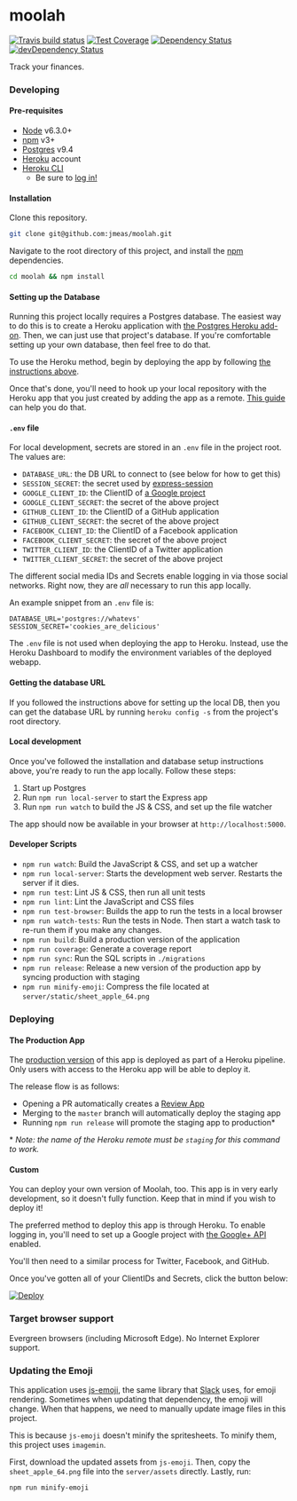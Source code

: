 # moolah

[![Travis build status](http://img.shields.io/travis/jmeas/moolah.svg?style=flat)](https://travis-ci.org/jmeas/moolah)
[![Test Coverage](https://codeclimate.com/github/jmeas/moolah/badges/coverage.svg)](https://codeclimate.com/github/jmeas/moolah)
[![Dependency Status](https://david-dm.org/jmeas/moolah.svg)](https://david-dm.org/jmeas/moolah)
[![devDependency Status](https://david-dm.org/jmeas/moolah/dev-status.svg)](https://david-dm.org/jmeas/moolah#info=devDependencies)

Track your finances.

### Developing

#### Pre-requisites

- [Node](https://nodejs.org/en/) v6.3.0+
- [npm](https://docs.npmjs.com/getting-started/installing-node) v3+
- [Postgres](https://wiki.postgresql.org/wiki/Detailed_installation_guides) v9.4
- [Heroku](heroku.com) account
- [Heroku CLI](https://devcenter.heroku.com/articles/heroku-command)
  - Be sure to [log in!](https://devcenter.heroku.com/articles/heroku-command#logging-in)

#### Installation

Clone this repository.

```sh
git clone git@github.com:jmeas/moolah.git
```

Navigate to the root directory of this project, and install the [npm](https://www.npmjs.com/) dependencies.

```sh
cd moolah && npm install
```

#### Setting up the Database

Running this project locally requires a Postgres database. The easiest way to do
this is to create a Heroku application with
[the Postgres Heroku add-on](https://elements.heroku.com/addons/heroku-postgresql). Then,
we can just use that project's database. If you're comfortable setting up your
own database, then feel free to do that.

To use the Heroku method, begin by deploying the app by following [the instructions above](#deploying).

Once that's done, you'll need to hook up your local repository with the Heroku app that you just created by adding the app
as a remote. [This guide](https://devcenter.heroku.com/articles/git#creating-a-heroku-remote) can help you
do that.

#### `.env` file

For local development, secrets are stored in an `.env` file in the project root.
The values are:

- `DATABASE_URL`: the DB URL to connect to (see below for how to get this)
- `SESSION_SECRET`: the secret used by [express-session](https://github.com/expressjs/session#secret)
- `GOOGLE_CLIENT_ID`: the ClientID of [a Google project](https://console.developers.google.com/)
- `GOOGLE_CLIENT_SECRET`: the secret of the above project
- `GITHUB_CLIENT_ID`: the ClientID of a GitHub application
- `GITHUB_CLIENT_SECRET`: the secret of the above project
- `FACEBOOK_CLIENT_ID`: the ClientID of a Facebook application
- `FACEBOOK_CLIENT_SECRET`: the secret of the above project
- `TWITTER_CLIENT_ID`: the ClientID of a Twitter application
- `TWITTER_CLIENT_SECRET`: the secret of the above project

The different social media IDs and Secrets enable logging in via those social
networks. Right now, they are *all* necessary to run this app locally.

An example snippet from an `.env` file is:

```
DATABASE_URL='postgres://whatevs'
SESSION_SECRET='cookies_are_delicious'
```

The `.env` file is not used when deploying the app to Heroku. Instead, use the
Heroku Dashboard to modify the environment variables of the deployed webapp.

#### Getting the database URL

If you followed the instructions above for setting up the local DB, then you can
get the database URL by running `heroku config -s` from the project's root
directory.

#### Local development

Once you've followed the installation and database setup instructions above,
you're ready to run the app locally. Follow these steps:

1. Start up Postgres
2. Run `npm run local-server` to start the Express app
2. Run `npm run watch` to build the JS & CSS, and set up the file watcher

The app should now be available in your browser at `http://localhost:5000`.

#### Developer Scripts

- `npm run watch`: Build the JavaScript & CSS, and set up a watcher
- `npm run local-server`: Starts the development web server. Restarts the server if it dies.
- `npm run test`: Lint JS & CSS, then run all unit tests
- `npm run lint`: Lint the JavaScript and CSS files
- `npm run test-browser`: Builds the app to run the tests in a local browser
- `npm run watch-tests`: Run the tests in Node. Then start a watch task to re-run them if you make any changes.
- `npm run build`: Build a production version of the application
- `npm run coverage`: Generate a coverage report
- `npm run sync`: Run the SQL scripts in `./migrations`
- `npm run release`: Release a new version of the production app by syncing
  production with staging
- `npm run minify-emoji`: Compress the file located at `server/static/sheet_apple_64.png`

### Deploying

#### The Production App

The [production version](https://moolah-app-prod.herokuapp.com/) of this app is
deployed as part of a Heroku pipeline. Only users with access to the Heroku
app will be able to deploy it.

The release flow is as follows:

- Opening a PR automatically creates a [Review App](https://devcenter.heroku.com/articles/github-integration-review-apps)
- Merging to the `master` branch will automatically deploy the staging app
- Running `npm run release` will promote the staging app to production\*

\* _Note: the name of the Heroku remote must be `staging` for this command to work._

#### Custom

You can deploy your own version of Moolah, too. This app is in very early
development, so it doesn't fully function. Keep that in mind if you wish to
deploy it!

The preferred method to deploy this app is through Heroku. To enable logging in,
you'll need to set up a Google project with
[the Google+ API](https://developers.google.com/+/web/api/rest/?hl=en_US) enabled.

You'll then need to a similar process for Twitter, Facebook, and GitHub.

Once you've gotten all of your ClientIDs and Secrets, click the button below:

[![Deploy](https://www.herokucdn.com/deploy/button.png)](https://heroku.com/deploy?template=https://github.com/jmeas/moolah/tree/master)

### Target browser support

Evergreen browsers (including Microsoft Edge). No Internet Explorer support.

### Updating the Emoji

This application uses [js-emoji](https://github.com/iamcal/js-emoji), the same
library that [Slack](https://www.slack.com) uses, for emoji rendering. Sometimes
when updating that dependency, the emoji will change. When that happens, we need
to manually update image files in this project.

This is because `js-emoji` doesn't minify the spritesheets. To minify them, this
project uses `imagemin`.

First, download the updated assets from `js-emoji`. Then, copy the
`sheet_apple_64.png` file into the `server/assets` directly. Lastly, run:

`npm run minify-emoji`
